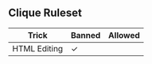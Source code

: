 ## Clique Ruleset

| Trick        | Banned | Allowed |
|--------------|--------|---------|
| HTML Editing | ✓      |         |